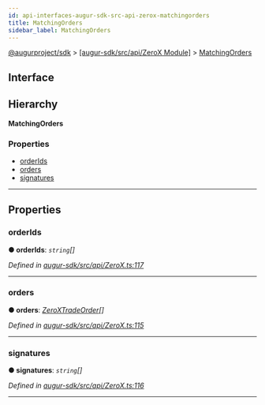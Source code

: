 ```yaml
---
id: api-interfaces-augur-sdk-src-api-zerox-matchingorders
title: MatchingOrders
sidebar_label: MatchingOrders
---
```


[@augurproject/sdk](api-readme.md) > [[augur-sdk/src/api/ZeroX Module]](api-modules-augur-sdk-src-api-zerox-module.md) > [MatchingOrders](api-interfaces-augur-sdk-src-api-zerox-matchingorders.md)

## Interface

## Hierarchy

**MatchingOrders**

### Properties

* [orderIds](api-interfaces-augur-sdk-src-api-zerox-matchingorders.md#orderids)
* [orders](api-interfaces-augur-sdk-src-api-zerox-matchingorders.md#orders)
* [signatures](api-interfaces-augur-sdk-src-api-zerox-matchingorders.md#signatures)

---

## Properties

<a id="orderids"></a>

###  orderIds

**● orderIds**: *`string`[]*

*Defined in [augur-sdk/src/api/ZeroX.ts:117](https://github.com/AugurProject/augur/blob/0787bf1a23/packages/augur-sdk/src/api/ZeroX.ts#L117)*

___
<a id="orders"></a>

###  orders

**● orders**: *[ZeroXTradeOrder](api-interfaces-augur-sdk-src-api-zerox-zeroxtradeorder.md)[]*

*Defined in [augur-sdk/src/api/ZeroX.ts:115](https://github.com/AugurProject/augur/blob/0787bf1a23/packages/augur-sdk/src/api/ZeroX.ts#L115)*

___
<a id="signatures"></a>

###  signatures

**● signatures**: *`string`[]*

*Defined in [augur-sdk/src/api/ZeroX.ts:116](https://github.com/AugurProject/augur/blob/0787bf1a23/packages/augur-sdk/src/api/ZeroX.ts#L116)*

___

